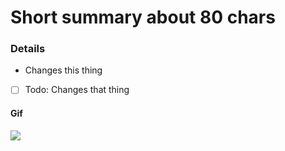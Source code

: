 # Short summary about 80 chars

### Details
- Changes this thing
- [ ] Todo: Changes that thing

#### Gif 
![](http://tomkenny.design/wp-content/uploads/2013/03/Q3cUg29.gif)

